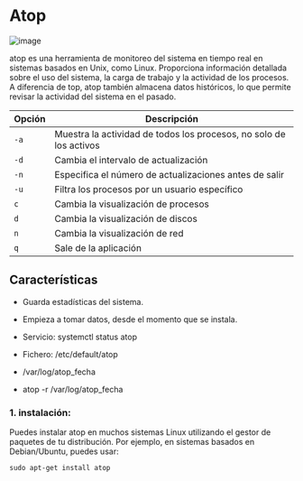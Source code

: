 # Atop

![image](https://github.com/Scosrom/monitorizacion/assets/114906778/a16b356d-3b1e-4944-b752-184e9754ce5b)

atop es una herramienta de monitoreo del sistema en tiempo real en sistemas basados en Unix, como Linux. Proporciona información detallada sobre el uso del sistema, la carga de trabajo y la actividad de los procesos. A diferencia de top, atop también almacena datos históricos, lo que permite revisar la actividad del sistema en el pasado.

| Opción         | Descripción                                   |
| --------------- | --------------------------------------------- |
| `-a`            | Muestra la actividad de todos los procesos, no solo de los activos  |
| `-d`            | Cambia el intervalo de actualización          |
| `-n`            | Especifica el número de actualizaciones antes de salir  |
| `-u`            | Filtra los procesos por un usuario específico  |
| `c`             | Cambia la visualización de procesos           |
| `d`             | Cambia la visualización de discos             |
| `n`             | Cambia la visualización de red                |
| `q`             | Sale de la aplicación                        |


## Características

- Guarda estadísticas del sistema.
- Empieza a tomar datos, desde el momento que se instala.

- Servicio: systemctl status atop
- Fichero: /etc/default/atop

- /var/log/atop_fecha
- atop -r /var/log/atop_fecha

### 1. instalación:

Puedes instalar atop en muchos sistemas Linux utilizando el gestor de paquetes de tu distribución. Por ejemplo, en sistemas basados en Debian/Ubuntu, puedes usar:

```
sudo apt-get install atop

```

